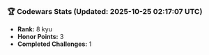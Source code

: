 ### 🏆 Codewars Stats (Updated: 2025-10-25 02:17:07 UTC)

- **Rank:** 8 kyu
- **Honor Points:** 3
- **Completed Challenges:** 1
